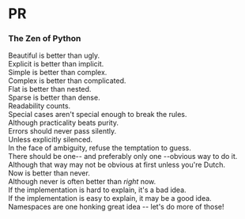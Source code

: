 # PR

### The Zen of Python

Beautiful is better than ugly.<br/>
Explicit is better than implicit.<br/>
Simple is better than complex.<br/>
Complex is better than complicated.<br/>
Flat is better than nested.<br/>
Sparse is better than dense.<br/>
Readability counts.<br/>
Special cases aren't special enough to break the rules.<br/>
Although practicality beats purity.<br/>
Errors should never pass silently.<br/>
Unless explicitly silenced.<br/>
In the face of ambiguity, refuse the temptation to guess.<br/>
There should be one-- and preferably only one --obvious way to do it.<br/>
Although that way may not be obvious at first unless you're Dutch.<br/>
Now is better than never.<br/>
Although never is often better than *right* now.<br/>
If the implementation is hard to explain, it's a bad idea.<br/>
If the implementation is easy to explain, it may be a good idea.<br/>
Namespaces are one honking great idea -- let's do more of those!<br/>
